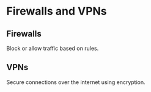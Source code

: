 # Firewalls and VPNs

## Firewalls
Block or allow traffic based on rules.

## VPNs
Secure connections over the internet using encryption.